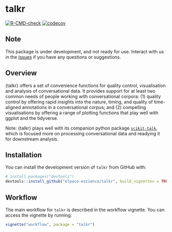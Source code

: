 
# talkr

<!-- badges: start -->
[![R-CMD-check](https://github.com/elpaco-escience/talkr/actions/workflows/R-CMD-check.yaml/badge.svg)](https://github.com/elpaco-escience/talkr/actions/workflows/R-CMD-check.yaml)  [![codecov](https://codecov.io/github/elpaco-escience/talkr/graph/badge.svg?token=MTA2S1LLGH)](https://codecov.io/github/elpaco-escience/talkr)
<!-- badges: end -->

## Note

This package is under development, and not ready for use.
Interact with us in the [issues](https://github.com/elpaco-escience/talkr/issues) if you have any questions or suggestions.

## Overview

{talkr} offers a set of convenience functions for quality control, visualisation and analysis of conversational data. It provides support for at least two common needs of people working with conversational corpora: (1) quality control by offering rapid insights into the nature, timing, and quality of time-aligned annotations in a conversational corpus; and (2) compelling visualisations by offering a range of plotting functions that play well with ggplot and the tidyverse. 

Note: {talkr} plays well with its companion python package [`scikit-talk`](https://github.com/elpaco-escience/scikit-talk), which is focused more on processing conversational data and readying it for downstream analysis.

## Installation

You can install the development version of `talkr` from GitHub with:

``` r
# install.packages("devtools")
devtools::install_github("elpaco-escience/talkr", build_vignettes = TRUE)
```

## Workflow

The main workflow for `talkr` is described in the workflow vignette.
You can access the vignette by running:

``` r
vignette("workflow", package = "talkr")
```

